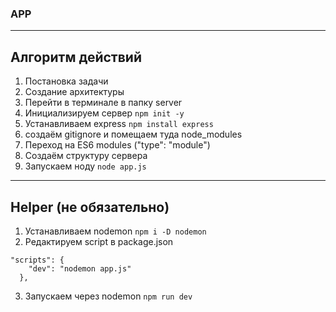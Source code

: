 ### APP
---------------

## Алгоритм действий
 1. Постановка задачи
 2. Создание архитектуры
 3. Перейти в терминале в папку server
 4. Инициализируем сервер
```npm init -y```
 5. Устанавливаем express
```npm install express```
 6. создаём gitignore и помещаем туда node_modules
 7. Переход на ES6 modules ("type": "module")
 8. Создаём структуру сервера
 9. Запускаем ноду
```node app.js```

-----------------
## Helper (не обязательно)
 1. Устанавливаем nodemon
```npm i -D nodemon```
 2. Редактируем script в package.json
```
"scripts": {
    "dev": "nodemon app.js"
  },
```
 3. Запускаем через nodemon
```npm run dev```
